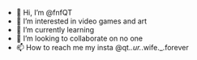 - 👋 Hi, I’m @fnfQT
- 👀 I’m interested in video games and art
- 🌱 I’m currently learning 
- 💞️ I’m looking to collaborate on no one
- 📫 How to reach me my insta @qt._.ur._.wife._.forever

<!---
fnfQT/fnfQT is a ✨ special ✨ repository because its `README.md` (this file) appears on your GitHub profile.
You can click the Preview link to take a look at your changes.
--->
